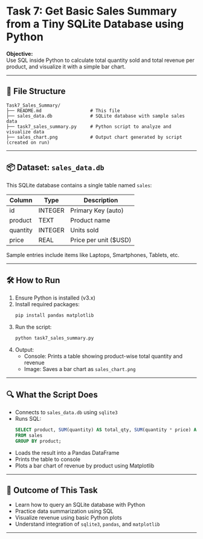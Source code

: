# Task 7: Get Basic Sales Summary from a Tiny SQLite Database using Python

**Objective:**  
Use SQL inside Python to calculate total quantity sold and total revenue per product, and visualize it with a simple bar chart.

---

## 📁 File Structure
```plaintext
Task7_Sales_Summary/
├── README.md                  # This file
├── sales_data.db              # SQLite database with sample sales data
├── task7_sales_summary.py     # Python script to analyze and visualize data
├── sales_chart.png            # Output chart generated by script (created on run)
```

---

## 📦 Dataset: `sales_data.db`
This SQLite database contains a single table named `sales`:

| Column   | Type    | Description           |
|----------|---------|-----------------------|
| id       | INTEGER | Primary Key (auto)    |
| product  | TEXT    | Product name          |
| quantity | INTEGER | Units sold            |
| price    | REAL    | Price per unit ($USD) |

Sample entries include items like Laptops, Smartphones, Tablets, etc.

---

## 🛠️ How to Run

1. Ensure Python is installed (v3.x)
2. Install required packages:
   ```bash
   pip install pandas matplotlib
   ```
3. Run the script:
   ```bash
   python task7_sales_summary.py
   ```
4. Output:
   - Console: Prints a table showing product-wise total quantity and revenue
   - Image: Saves a bar chart as `sales_chart.png`

---

## 🔍 What the Script Does

- Connects to `sales_data.db` using `sqlite3`
- Runs SQL:
  ```sql
  SELECT product, SUM(quantity) AS total_qty, SUM(quantity * price) AS revenue
  FROM sales
  GROUP BY product;
  ```
- Loads the result into a Pandas DataFrame
- Prints the table to console
- Plots a bar chart of revenue by product using Matplotlib

---

## 🧠 Outcome of This Task
- Learn how to query an SQLite database with Python
- Practice data summarization using SQL
- Visualize revenue using basic Python plots
- Understand integration of `sqlite3`, `pandas`, and `matplotlib`

---

